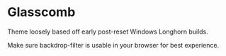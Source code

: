 # Glasscomb
Theme loosely based off early post-reset Windows Longhorn builds.

Make sure backdrop-filter is usable in your browser for best experience.
